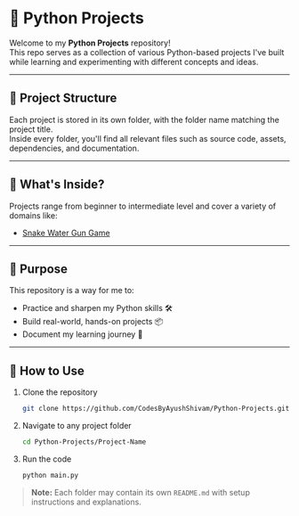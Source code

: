 # 🐍 Python Projects

Welcome to my **Python Projects** repository!  
This repo serves as a collection of various Python-based projects I've built while learning and experimenting with different concepts and ideas.

---

## 📁 Project Structure

Each project is stored in its own folder, with the folder name matching the project title.  
Inside every folder, you'll find all relevant files such as source code, assets, dependencies, and documentation.


---

## 🚀 What's Inside?

Projects range from beginner to intermediate level and cover a variety of domains like:

- [Snake Water Gun Game](https://github.com/CodesByAyushShivam/Python-Projects/tree/main/Snake%20Water%20Gun%20Game)

---

## 🧠 Purpose

This repository is a way for me to:

- Practice and sharpen my Python skills 🛠️  
- Build real-world, hands-on projects 📦  
- Document my learning journey 📘

---

## 🔧 How to Use

1. Clone the repository  
   ```bash
   git clone https://github.com/CodesByAyushShivam/Python-Projects.git
2. Navigate to any project folder
   ```bash
   cd Python-Projects/Project-Name
3. Run the code
   ```bash
   python main.py
> **Note:** Each folder may contain its own `README.md` with setup instructions and explanations.
